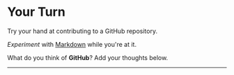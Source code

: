 # Your Turn #

Try your hand at contributing to a GitHub repository.

_Experiment_ with [Markdown](https://github.com/adam-p/markdown-here/wiki/Markdown-Cheatsheet) while you're at it.

What do you think of **GitHub**? Add your thoughts below.

***
